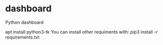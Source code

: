 # dashboard
Python dashboard

apt install python3-tk
You can install other requiments with:
pip3 install -r requirements.txt 
